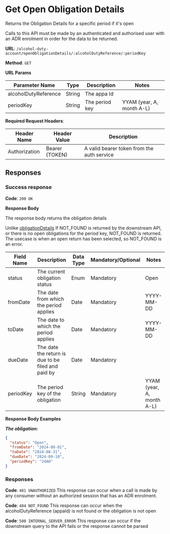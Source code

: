 # Get Open Obligation Details

Returns the Obligation Details for a specific period if it's open

Calls to this API must be made by an authenticated and authorised user with an ADR enrolment in order for the data to be returned.

**URL**: `/alcohol-duty-account/openObligationDetails/:alcoholDutyReference/:periodKey`

**Method**: `GET`

**URL Params**

| Parameter Name       | Type   | Description    | Notes                     |
|----------------------|--------|----------------|---------------------------|
| alcoholDutyReference | String | The appa Id    |                           |
| periodKey            | String | The period key | YYAM (year, A, month A-L) |

**Required Request Headers**:

| Header Name   | Header Value   | Description                                |
|---------------|----------------|--------------------------------------------|
| Authorization | Bearer {TOKEN} | A valid bearer token from the auth service |

## Responses

### Success response

**Code**: `200 OK`

**Response Body**

The response body returns the obligation details

Unlike [obligationDetails](obligationDetails.md) If NOT_FOUND is returned by the downstream API, or there is no open obligations for the period key, NOT_FOUND is returned.
The usecase is when an open return has been selected, so NOT_FOUND is an error.

| Field Name | Description                                        | Data Type | Mandatory/Optional | Notes                     |
|------------|----------------------------------------------------|-----------|--------------------|---------------------------|
| status     | The current obligation status                      | Enum      | Mandatory          | Open                      | 
| fromDate   | The date from which the period applies             | Date      | Mandatory          | YYYY-MM-DD                |
| toDate     | The date to which the period applies               | Date      | Mandatory          | YYYY-MM-DD                |
| dueDate    | The date the return is due to be filed and paid by | Date      | Mandatory          |                           |
| periodKey  | The period key of the obligation                   | String    | Mandatory          | YYAM (year, A, month A-L) |

**Response Body Examples**

***The obligation:***

```json
{
  "status": "Open",
  "fromDate": "2024-08-01",
  "toDate": "2024-08-31",
  "dueDate": "2024-09-10",
  "periodKey": "24AH"
}
```

### Responses
**Code**: `401 UNAUTHORIZED`
This response can occur when a call is made by any consumer without an authorized session that has an ADR enrolment.

**Code**: `404 NOT_FOUND`
This response can occur when the alcoholDutyReference (appaId) is not found or the obligation is not open

**Code**: `500 INTERNAL_SERVER_ERROR`
This response can occur if the downstream query to the API fails or the response cannot be parsed